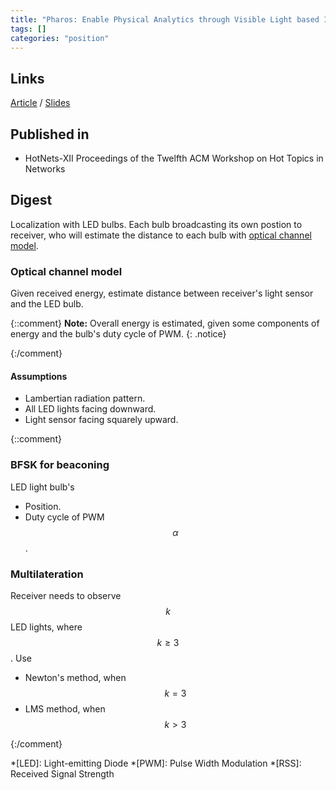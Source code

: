 ```yaml
---
title: "Pharos: Enable Physical Analytics through Visible Light based Indoor Localization (2013)"
tags: []
categories: "position"
---
```


## Links
[Article][article_link]
/
[Slides](https://pdfs.semanticscholar.org/6272/602dba3a4fc36c58a94a3bd9b3a6fd140100.pdf)

## Published in
- HotNets-XII Proceedings of the Twelfth ACM Workshop on Hot Topics in Networks

## Digest
Localization with LED bulbs. Each bulb broadcasting its own postion to receiver, who will estimate the distance to each bulb with [optical channel model](#optical-channel-model). 

### Optical channel model
Given received energy, estimate distance between receiver's light sensor and the LED bulb.

{::comment}
**Note:** Overall energy is estimated, given some components of energy and the bulb's duty cycle of PWM.
{: .notice}

{:/comment}

#### Assumptions
- Lambertian radiation pattern.
- All LED lights facing downward.
- Light sensor facing squarely upward.

{::comment}
### BFSK for beaconing
LED light bulb's
- Position.
- Duty cycle of PWM $$\alpha$$.

### Multilateration
Receiver needs to observe $$k$$ LED lights, where $$k \ge 3$$. Use
- Newton's method, when $$k = 3$$
- LMS method, when $$k > 3$$

{:/comment}

[article_link]: https://conferences.sigcomm.org/hotnets/2013/papers/hotnets-final100.pdf

*[LED]: Light-emitting Diode
*[PWM]: Pulse Width Modulation
*[RSS]: Received Signal Strength